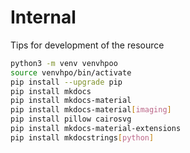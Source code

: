# Internal

Tips for development of the resource



```bash
python3 -m venv venvhpoo
source venvhpo/bin/activate
pip install --upgrade pip
pip install mkdocs
pip install mkdocs-material
pip install mkdocs-material[imaging]
pip install pillow cairosvg
pip install mkdocs-material-extensions
pip install mkdocstrings[python]
```